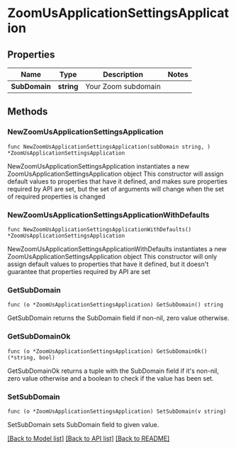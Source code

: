 # ZoomUsApplicationSettingsApplication

## Properties

Name | Type | Description | Notes
------------ | ------------- | ------------- | -------------
**SubDomain** | **string** | Your Zoom subdomain | 

## Methods

### NewZoomUsApplicationSettingsApplication

`func NewZoomUsApplicationSettingsApplication(subDomain string, ) *ZoomUsApplicationSettingsApplication`

NewZoomUsApplicationSettingsApplication instantiates a new ZoomUsApplicationSettingsApplication object
This constructor will assign default values to properties that have it defined,
and makes sure properties required by API are set, but the set of arguments
will change when the set of required properties is changed

### NewZoomUsApplicationSettingsApplicationWithDefaults

`func NewZoomUsApplicationSettingsApplicationWithDefaults() *ZoomUsApplicationSettingsApplication`

NewZoomUsApplicationSettingsApplicationWithDefaults instantiates a new ZoomUsApplicationSettingsApplication object
This constructor will only assign default values to properties that have it defined,
but it doesn't guarantee that properties required by API are set

### GetSubDomain

`func (o *ZoomUsApplicationSettingsApplication) GetSubDomain() string`

GetSubDomain returns the SubDomain field if non-nil, zero value otherwise.

### GetSubDomainOk

`func (o *ZoomUsApplicationSettingsApplication) GetSubDomainOk() (*string, bool)`

GetSubDomainOk returns a tuple with the SubDomain field if it's non-nil, zero value otherwise
and a boolean to check if the value has been set.

### SetSubDomain

`func (o *ZoomUsApplicationSettingsApplication) SetSubDomain(v string)`

SetSubDomain sets SubDomain field to given value.



[[Back to Model list]](../README.md#documentation-for-models) [[Back to API list]](../README.md#documentation-for-api-endpoints) [[Back to README]](../README.md)


